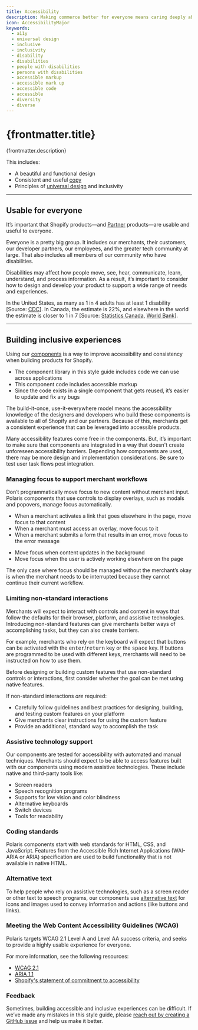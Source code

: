 ```yaml
---
title: Accessibility
description: Making commerce better for everyone means caring deeply about making quality products. A quality product should have a fantastic user experience (UX).
icon: AccessibilityMajor
keywords:
  - a11y
  - universal design
  - inclusive
  - inclusivity
  - disability
  - disabilities
  - people with disabilities
  - persons with disabilities
  - accessible markup
  - accessible mark up
  - accessible code
  - accessible
  - diversity
  - diverse
---
```


# {frontmatter.title}

<Lede>{frontmatter.description}</Lede>

This includes:

- A beautiful and functional design
- Consistent and useful [copy](/content/product-content)
- Principles of
  [universal design](https://en.wikipedia.org/wiki/Universal_design) and inclusivity

---

## Usable for everyone

It’s important that Shopify products—and [Partner](https://www.shopify.ca/partners) products—are usable and useful to everyone.

Everyone is a pretty big group. It includes our merchants, their customers, our developer partners, our employees, and the greater tech community at large. That also includes all members of our community who have disabilities.

Disabilities may affect how people move, see, hear, communicate, learn, understand, and process information.
As a result, it’s important to consider how to design and develop your product to support a wide range of needs and experiences.

In the United States, as many as 1 in 4 adults has at least 1 disability [Source: [CDC](https://www.cdc.gov/media/releases/2018/p0816-disability.html)]. In Canada, the estimate is 22%, and elsewhere in the world the estimate is closer to 1 in 7 [Source: [Statistics Canada](https://www150.statcan.gc.ca/n1/pub/11-627-m/11-627-m2018035-eng.htm), [World Bank](https://www.worldbank.org/en/topic/disability)].

---

## Building inclusive experiences

Using our [components](/components) is a way to improve accessibility and consistency when building products for Shopify.

- The component library in this style guide includes code we can use across applications
- This component code includes accessible markup
- Since the code exists in a single component that gets reused, it’s easier to update and fix any bugs

The build-it-once, use-it-everywhere model means the accessibility knowledge of the designers and developers who build these components is available to all of Shopify and our partners. Because of this, merchants get a consistent experience that can be leveraged into accessible products.

Many accessibility features come free in the components. But, it’s important to make sure that components are integrated in a way that doesn't create unforeseen accessibility barriers. Depending how components are used, there may be more design and implementation considerations. Be sure to test user task flows post integration.

### Managing focus to support merchant workflows

Don’t programmatically move focus to new content without merchant input. Polaris components that use controls to display overlays, such as modals and popovers, manage focus automatically.

<InlineGrid columns={2} gap='4'>

  <Do>

  - When a merchant activates a link that goes elsewhere in the page, move focus to that content
  - When a merchant must access an overlay, move focus to it
  - When a merchant submits a form that results in an error, move focus to the error message

  </Do>

  <Dont>

  - Move focus when content updates in the background
  - Move focus when the user is actively working elsewhere on the page

  </Dont>

</InlineGrid>

The only case where focus should be managed without the merchant’s okay is when the merchant needs to be interrupted because they cannot continue their current workflow.

### Limiting non-standard interactions

Merchants will expect to interact with controls and content in ways that follow the defaults for their browser, platform, and assistive technologies. Introducing non-standard features can give merchants better ways of accomplishing tasks, but they can also create barriers.

For example, merchants who rely on the keyboard will expect that buttons can be activated with the <kbd>enter</kbd>/<kbd>return</kbd> key or the <kbd>space</kbd> key. If buttons are programmed to be used with different keys, merchants will need to be instructed on how to use them.

Before designing or building custom features that use non-standard controls or interactions, first consider whether the goal can be met using native features.

If non-standard interactions _are_ required:

- Carefully follow guidelines and best practices for designing, building, and testing custom features on your platform
- Give merchants clear instructions for using the custom feature
- Provide an additional, standard way to accomplish the task

### Assistive technology support

Our components are tested for accessibility with automated and manual techniques. Merchants should expect to be able to access features built with our components using modern assistive technologies. These include native and third-party tools like:

- Screen readers
- Speech recognition programs
- Supports for low vision and color blindness
- Alternative keyboards
- Switch devices
- Tools for readability

### Coding standards

Polaris components start with web standards for HTML, CSS, and JavaScript. Features from the Accessible Rich Internet Applications (WAI-ARIA or ARIA) specification are used to build functionality that is not available in native HTML.

### Alternative text

To help people who rely on assistive technologies, such as a screen reader or other text to speech programs, our components use [alternative text](/content/alternative-text) for icons and images used to convey information and actions (like buttons and links).

### Meeting the Web Content Accessibility Guidelines (WCAG)

Polaris targets WCAG 2.1 Level A and Level AA success criteria, and seeks to provide a highly usable experience for everyone.

For more information, see the following resources:

- [WCAG 2.1](https://www.w3.org/TR/WCAG21/)
- [ARIA 1.1](https://www.w3.org/TR/wai-aria-1.1/)
- [Shopify's statement of commitment to accessibility](https://www.shopify.com/accessibility)

### Feedback

Sometimes, building accessible and inclusive experiences can be difficult. If we’ve made any mistakes in this style guide, please
[reach out by creating a GitHub issue](https://github.com/Shopify/polaris-react/issues) and help us make it better.

